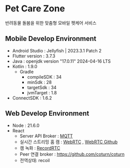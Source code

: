 # Pet Care Zone

반려동물 돌봄을 위한 맞춤형 모바일 펫케어 서비스

## Mobile Develop Environment
- Android Studio : Jellyfish | 2023.3.1 Patch 2
- Flutter version : 3.7.3
- Java : openjdk version "17.0.11" 2024-04-16 LTS
- Kotlin : 1.9.0
  - Gradle
      - compileSDK : 34
      - minSdk : 28
      - targetSdk : 34
      - jvmTarget : 1.8
- ConnectSDK : 1.6.2

## Web Develop Environment
- Node : 21.6.0
- React
  - Server API Broker : [MQTT](https://www.emqx.com/en/blog/how-to-use-mqtt-in-react)
  - 실시간 스트리밍 홈 캠 : [WebRTC](https://webrtc.org/?hl=ko) , [WebRTC Github](https://github.com/webrtc)
  - 캠 녹화 : [RecordRTC](https://recordrtc.org/)
  - Peer 연결 broker : https://github.com/coturn/coturn
  - 전역상태: recoil
